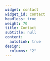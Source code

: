 ```yaml
---
widget: contact
widget_id: contact
headless: true
weight: 70
title: Contact
subtitle: null
content:
  autolink: true
design:
  columns: "2"
---
```

